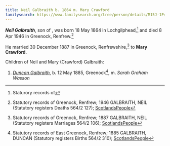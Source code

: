 ```yaml
---
title: Neil Galbraith b. 1864 m. Mary Crawford
familysearch: https://www.familysearch.org/tree/person/details/M15J-1P4
---
```

***Neil Galbraith***, son of , was born 18 May 1864 in Lochgilphead,[^birth] and died 8 Apr 1946
in Greenock, Renfrew.[^death]

He married 30 December 1887 in Greenock, Renfrewshire,[^marriage] to **Mary Crawford**.

Children of Neil and Mary (Crawford) Galbraith:

1. *[Duncan Galbraith](galbraith-duncan-1885-wasson.md)*, b. 12 May 1885, Greenock[^duncan-birth], m. *Sarah Graham Wasson*

[^birth]: Staturory records of 

[^death]: Statutory records of Greenock, Renfrew; 1946 GALBRAITH, NEIL (Statutory registers Deaths 564/2 127); [ScotlandsPeople](https://www.scotlandspeople.gov.uk/view-image/nrs_stat_deaths/9912617)

[^marriage]: Statutory records of Greenock, Renfrew; 1887 GALBRAITH, NEIL (Statutory registers Marriages 564/2 106); [ScotlandsPeople](https://www.scotlandspeople.gov.uk/view-image/nrs_stat_marriages/1066312)

[^duncan-birth]: Statutory records of East Greenock, Renfrew; 1885 GALBRAITH, DUNCAN (Statutory registers Births 564/2 310); [ScotlandsPeople](https://www.scotlandspeople.gov.uk/view-image/nrs_stat_births/42462021)
